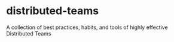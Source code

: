 # distributed-teams
A collection of best practices, habits, and tools of highly effective Distributed Teams
